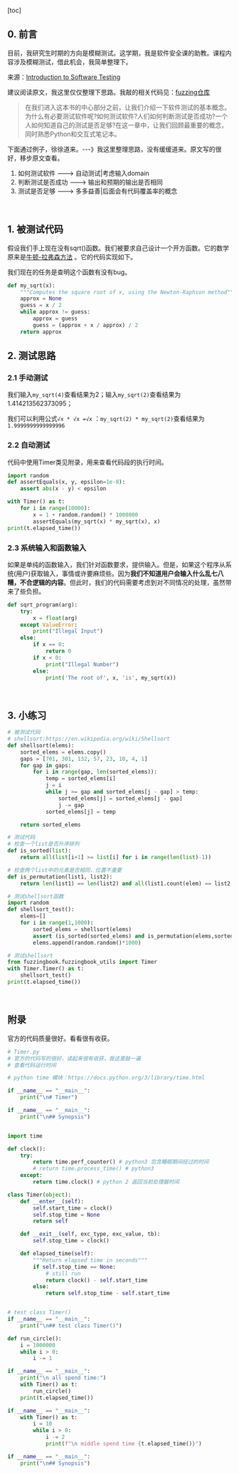 [toc]

## 0. 前言

目前，我研究生时期的方向是模糊测试。这学期，我是软件安全课的助教。课程内容涉及模糊测试，借此机会，我简单整理下。

来源：[Introduction to Software Testing](https://www.fuzzingbook.org/html/Intro_Testing.html#Introduction-to-Software-Testing)

建议阅读原文，我这里仅仅整理下思路。我敲的相关代码见：[fuzzing仓库](https://github.com/da1234cao/programming-language-entry-record/tree/master/fuzzing)

> 在我们进入这本书的中心部分之前，让我们介绍一下软件测试的基本概念。为什么有必要测试软件呢?如何测试软件?人们如何判断测试是否成功?一个人如何知道自己的测试是否足够?在这一章中，让我们回顾最重要的概念，同时熟悉Python和交互式笔记本。

下面通过例子，徐徐道来。---》我这里整理思路，没有缓缓道来。原文写的很好，移步原文查看。

1. 如何测试软件 ---> 自动测试|考虑输入domain
2. 判断测试是否成功 ---> 输出和预期的输出是否相同
3. 测试是否足够  ---> 多多益善|后面会有代码覆盖率的概念

<br>

## 1. 被测试代码

假设我们手上现在没有sqrt()函数。我们被要求自己设计一个开方函数。它的数学原来是[牛顿-拉弗森方法](https://zh.wikipedia.org/wiki/%E7%89%9B%E9%A1%BF%E6%B3%95) 。它的代码实现如下。

我们现在的任务是查明这个函数有没有bug。

```python
def my_sqrt(x):
    """Computes the square root of x, using the Newton-Raphson method"""
    approx = None
    guess = x / 2
    while approx != guess:
        approx = guess
        guess = (approx + x / approx) / 2
    return approx
```



## 2. 测试思路

### 2.1 手动测试

我们输入`my_sqrt(4)`查看结果为2；输入`my_sqrt(2)`查看结果为1.414213562373095；

我们可以利用公式`√x * √x =√x` ：`my_sqrt(2) * my_sqrt(2)`查看结果为`1.9999999999999996`

### 2.2 自动测试

代码中使用Timer类见附录，用来查看代码段的执行时间。

```python
import random
def assertEquals(x, y, epsilon=1e-8):
    assert abs(x - y) < epsilon

with Timer() as t:
    for i in range(10000):
        x = 1 + random.random() * 1000000
        assertEquals(my_sqrt(x) * my_sqrt(x), x)
print(t.elapsed_time())
```

### 2.3 系统输入和函数输入

如果是单纯的函数输入，我们针对函数要求，提供输入。但是，如果这个程序从系统(用户)获取输入，事情或许要麻烦些。因为**我们不知道用户会输入什么乱七八糟，不合逻辑的内容**。但此时，我们的代码需要考虑到对不同情况的处理，虽然带来了些负担。

```python
def sqrt_program(arg):
    try:
        x = float(arg)
    except ValueError:
        print("Illegal Input")
    else:
        if x == 0:
            return 0
        if x < 0:
            print("Illegal Number")
        else:
            print('The root of', x, 'is', my_sqrt(x))
```

<br>

## 3. 小练习

```python
# 被测试代码
# shellsort:https://en.wikipedia.org/wiki/Shellsort
def shellsort(elems):
    sorted_elems = elems.copy()
    gaps = [701, 301, 132, 57, 23, 10, 4, 1]
    for gap in gaps:
        for i in range(gap, len(sorted_elems)):
            temp = sorted_elems[i]
            j = i
            while j >= gap and sorted_elems[j - gap] > temp:
                sorted_elems[j] = sorted_elems[j - gap]
                j -= gap
            sorted_elems[j] = temp

    return sorted_elems
```

```python
# 测试代码
# 检查一个list是否升序排列
def is_sorted(list):
    return all(list[i+1] >= list[i] for i in range(len(list)-1))

# 检查两个list中的元素是否相同，位置不重要
def is_permutation(list1, list2):
    return len(list1) == len(list2) and all(list1.count(elem) == list2.count(elem) for elem in list1)

# 测试shellsort函数
import random
def shellsort_test():
    elems=[]
    for i in range(1,1000):
        sorted_elems = shellsort(elems)
        assert (is_sorted(sorted_elems) and is_permutation(elems,sorted_elems)) == True
        elems.append(random.random()*1000)

# 测试shellsort
from fuzzingbook.fuzzingbook_utils import Timer
with Timer.Timer() as t:
    shellsort_test()
print(t.elapsed_time())
```

<br>

## 附录

官方的代码质量很好。看看很有收获。

```python
# Timer.py
# 官方的代码写的很好，读起来很有收获，我这里敲一遍
# 查看代码运行时间

# python time 模块：https://docs.python.org/3/library/time.html

if __name__ == "__main__":
    print("\n# Timer")

if __name__ == "__main__":
    print("\n## Synopsis")


import time

def clock():
    try:
        return time.perf_counter() # python3 包含睡眠期间经过的时间
        # return time.process_time() # python3
    except:
        return time.clock() # python 2 返回当前处理器时间

class Timer(object):
    def __enter__(self):
        self.start_time = clock()
        self.stop_time = None
        return self

    def __exit__(self, exc_type, exc_value, tb):
        self.stop_time = clock()

    def elapsed_time(self):
        """Return elapsed time in seconds"""
        if self.stop_time == None:
            # still run
            return clock() - self.start_time
        else:
            return self.stop_time - self.start_time


# test class Timer()
if __name__ == "__main__":
    print("\n## test class Timer()")

def run_circle():
    i = 1000000
    while i > 0:
        i -= 1

if __name__ == "__main__":
    print("\n all spend time:")
    with Timer() as t:
        run_circle()
    print(t.elapsed_time())

if __name__ == "__main__":
    with Timer() as t:
        i = 10
        while i > 0:
            i -= 2
            print(f"\n middle spend time {t.elapsed_time()}")

if __name__ == "__main__":
    print("\n## Synopsis")
```

